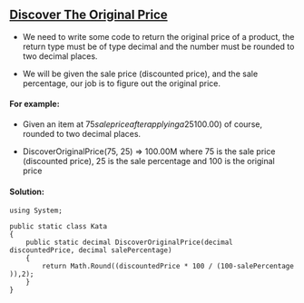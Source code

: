 ## [Discover The Original Price](https://www.codewars.com/kata/552564a82142d701f5001228/train/csharp)

- We need to write some code to return the original price of a product, the return type must be of type decimal and the number must be rounded to two decimal places.

- We will be given the sale price (discounted price), and the sale percentage, our job is to figure out the original price.

#### For example:
- Given an item at $75 sale price after applying a 25% discount, the function should return the original price of that item before applying the sale percentage, which is ($100.00) of course, rounded to two decimal places.

- DiscoverOriginalPrice(75, 25) => 100.00M where 75 is the sale price (discounted price), 25 is the sale percentage and 100 is the original price
 

#### Solution:

```CSharp
using System;

public static class Kata
{
    public static decimal DiscoverOriginalPrice(decimal discountedPrice, decimal salePercentage)
    {
        return Math.Round((discountedPrice * 100 / (100-salePercentage )),2);
    }
}
```
